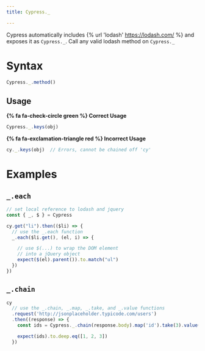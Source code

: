 ```yaml
---
title: Cypress._

---
```


Cypress automatically includes {% url 'lodash' https://lodash.com/ %} and exposes it as `Cypress._`. Call any valid lodash method on `Cypress._`

# Syntax

```javascript
Cypress._.method()
```

## Usage

**{% fa fa-check-circle green %} Correct Usage**

```javascript
Cypress._.keys(obj)
```

**{% fa fa-exclamation-triangle red %} Incorrect Usage**

```javascript
cy._.keys(obj)  // Errors, cannot be chained off 'cy'
```

# Examples

## `_.each`

```javascript
// set local reference to lodash and jquery
const { _, $ } = Cypress

cy.get("li").then(($li) => {
  // use the _.each function
  _.each($li.get(), (el, i) => {

    // use $(...) to wrap the DOM element
    // into a jQuery object
    expect($(el).parent()).to.match("ul")
  })
})
```

## `_.chain`

```javascript
cy
  // use the _.chain, _.map, _.take, and _.value functions
  .request('http://jsonplaceholder.typicode.com/users')
  .then((response) => {
    const ids = Cypress._.chain(response.body).map('id').take(3).value()

    expect(ids).to.deep.eq([1, 2, 3])
  })
```
